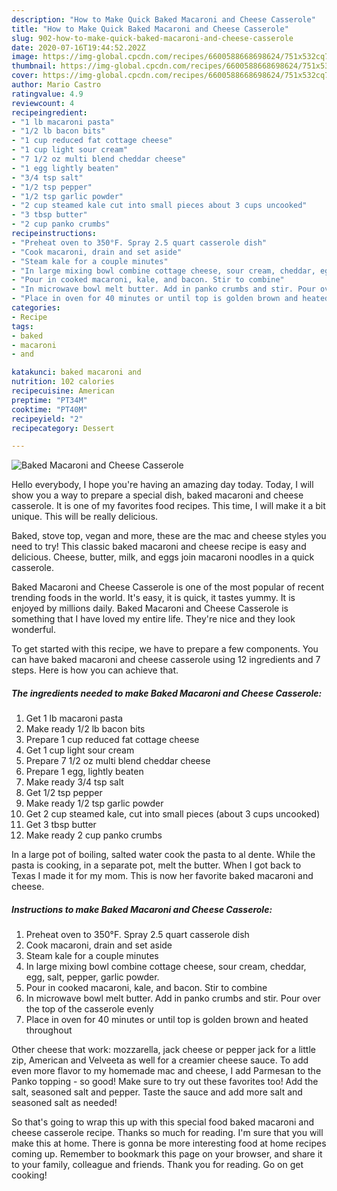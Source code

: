 ```yaml
---
description: "How to Make Quick Baked Macaroni and Cheese Casserole"
title: "How to Make Quick Baked Macaroni and Cheese Casserole"
slug: 902-how-to-make-quick-baked-macaroni-and-cheese-casserole
date: 2020-07-16T19:44:52.202Z
image: https://img-global.cpcdn.com/recipes/6600588668698624/751x532cq70/baked-macaroni-and-cheese-casserole-recipe-main-photo.jpg
thumbnail: https://img-global.cpcdn.com/recipes/6600588668698624/751x532cq70/baked-macaroni-and-cheese-casserole-recipe-main-photo.jpg
cover: https://img-global.cpcdn.com/recipes/6600588668698624/751x532cq70/baked-macaroni-and-cheese-casserole-recipe-main-photo.jpg
author: Mario Castro
ratingvalue: 4.9
reviewcount: 4
recipeingredient:
- "1 lb macaroni pasta"
- "1/2 lb bacon bits"
- "1 cup reduced fat cottage cheese"
- "1 cup light sour cream"
- "7 1/2 oz multi blend cheddar cheese"
- "1 egg lightly beaten"
- "3/4 tsp salt"
- "1/2 tsp pepper"
- "1/2 tsp garlic powder"
- "2 cup steamed kale cut into small pieces about 3 cups uncooked"
- "3 tbsp butter"
- "2 cup panko crumbs"
recipeinstructions:
- "Preheat oven to 350°F. Spray 2.5 quart casserole dish"
- "Cook macaroni, drain and set aside"
- "Steam kale for a couple minutes"
- "In large mixing bowl combine cottage cheese, sour cream, cheddar, egg, salt, pepper, garlic powder."
- "Pour in cooked macaroni, kale, and bacon. Stir to combine"
- "In microwave bowl melt butter. Add in panko crumbs and stir. Pour over the top of the casserole evenly"
- "Place in oven for 40 minutes or until top is golden brown and heated throughout"
categories:
- Recipe
tags:
- baked
- macaroni
- and

katakunci: baked macaroni and 
nutrition: 102 calories
recipecuisine: American
preptime: "PT34M"
cooktime: "PT40M"
recipeyield: "2"
recipecategory: Dessert

---
```



![Baked Macaroni and Cheese Casserole](https://img-global.cpcdn.com/recipes/6600588668698624/751x532cq70/baked-macaroni-and-cheese-casserole-recipe-main-photo.jpg)

Hello everybody, I hope you're having an amazing day today. Today, I will show you a way to prepare a special dish, baked macaroni and cheese casserole. It is one of my favorites food recipes. This time, I will make it a bit unique. This will be really delicious.

Baked, stove top, vegan and more, these are the mac and cheese styles you need to try! This classic baked macaroni and cheese recipe is easy and delicious. Cheese, butter, milk, and eggs join macaroni noodles in a quick casserole.

Baked Macaroni and Cheese Casserole is one of the most popular of recent trending foods in the world. It's easy, it is quick, it tastes yummy. It is enjoyed by millions daily. Baked Macaroni and Cheese Casserole is something that I have loved my entire life. They're nice and they look wonderful.


To get started with this recipe, we have to prepare a few components. You can have baked macaroni and cheese casserole using 12 ingredients and 7 steps. Here is how you can achieve that.

<!--inarticleads1-->

##### The ingredients needed to make Baked Macaroni and Cheese Casserole:

1. Get 1 lb macaroni pasta
1. Make ready 1/2 lb bacon bits
1. Prepare 1 cup reduced fat cottage cheese
1. Get 1 cup light sour cream
1. Prepare 7 1/2 oz multi blend cheddar cheese
1. Prepare 1 egg, lightly beaten
1. Make ready 3/4 tsp salt
1. Get 1/2 tsp pepper
1. Make ready 1/2 tsp garlic powder
1. Get 2 cup steamed kale, cut into small pieces (about 3 cups uncooked)
1. Get 3 tbsp butter
1. Make ready 2 cup panko crumbs


In a large pot of boiling, salted water cook the pasta to al dente. While the pasta is cooking, in a separate pot, melt the butter. When I got back to Texas I made it for my mom. This is now her favorite baked macaroni and cheese. 

<!--inarticleads2-->

##### Instructions to make Baked Macaroni and Cheese Casserole:

1. Preheat oven to 350°F. Spray 2.5 quart casserole dish
1. Cook macaroni, drain and set aside
1. Steam kale for a couple minutes
1. In large mixing bowl combine cottage cheese, sour cream, cheddar, egg, salt, pepper, garlic powder.
1. Pour in cooked macaroni, kale, and bacon. Stir to combine
1. In microwave bowl melt butter. Add in panko crumbs and stir. Pour over the top of the casserole evenly
1. Place in oven for 40 minutes or until top is golden brown and heated throughout


Other cheese that work: mozzarella, jack cheese or pepper jack for a little zip, American and Velveeta as well for a creamier cheese sauce. To add even more flavor to my homemade mac and cheese, I add Parmesan to the Panko topping - so good! Make sure to try out these favorites too! Add the salt, seasoned salt and pepper. Taste the sauce and add more salt and seasoned salt as needed! 

So that's going to wrap this up with this special food baked macaroni and cheese casserole recipe. Thanks so much for reading. I'm sure that you will make this at home. There is gonna be more interesting food at home recipes coming up. Remember to bookmark this page on your browser, and share it to your family, colleague and friends. Thank you for reading. Go on get cooking!
